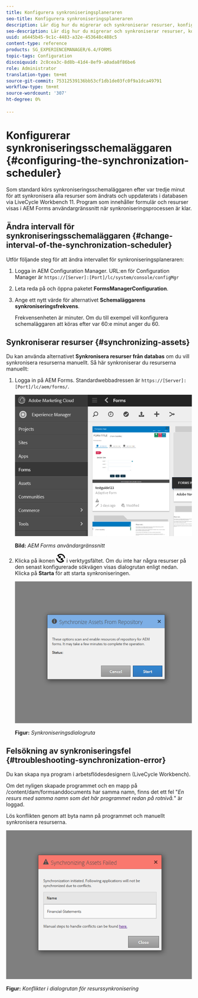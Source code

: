 ```yaml
---
title: Konfigurera synkroniseringsplaneraren
seo-title: Konfigurera synkroniseringsplaneraren
description: Lär dig hur du migrerar och synkroniserar resurser, konfigurerar schemaläggaren för synkronisering och använder mappar för att ordna resurser.
seo-description: Lär dig hur du migrerar och synkroniserar resurser, konfigurerar schemaläggaren för synkronisering och använder mappar för att ordna resurser.
uuid: a6445b45-9c1c-4483-a32e-453648c488c5
content-type: reference
products: SG_EXPERIENCEMANAGER/6.4/FORMS
topic-tags: Configuration
discoiquuid: 2c8cea3c-8d8b-41d4-8ef9-a0ada8f86be6
role: Administrator
translation-type: tm+mt
source-git-commit: 75312539136bb53cf1db1de03fc0f9a1dca49791
workflow-type: tm+mt
source-wordcount: '307'
ht-degree: 0%

---
```



# Konfigurerar synkroniseringsschemaläggaren {#configuring-the-synchronization-scheduler}

Som standard körs synkroniseringsschemaläggaren efter var tredje minut för att synkronisera alla resurser som ändrats och uppdaterats i databasen via LiveCycle Workbench 11. Program som innehåller formulär och resurser visas i AEM Forms användargränssnitt när synkroniseringsprocessen är klar.

## Ändra intervall för synkroniseringsschemaläggaren {#change-interval-of-the-synchronization-scheduler}

Utför följande steg för att ändra intervallet för synkroniseringsplaneraren:

1. Logga in AEM Configuration Manager. URL:en för Configuration Manager är `https://[Server]:[Port]/lc/system/console/configMgr`

1. Leta reda på och öppna paketet **FormsManagerConfiguration**.

1. Ange ett nytt värde för alternativet **Schemaläggarens synkroniseringsfrekvens**.

   Frekvensenheten är minuter. Om du till exempel vill konfigurera schemaläggaren att köras efter var 60:e minut anger du 60.

## Synkroniserar resurser {#synchronizing-assets}

Du kan använda alternativet **Synkronisera resurser från databas** om du vill synkronisera resurserna manuellt. Så här synkroniserar du resurserna manuellt:

1. Logga in på AEM Forms. Standardwebbadressen är `https://[Server]:[Port]/lc/aem/forms/`.

   ![AEM Forms användargränssnitt](assets/aem_forms_ui.png)

   **Bild:** *AEM Forms användargränssnitt*

1. Klicka på ikonen ![aem6forms_sync](assets/aem6forms_sync.png) i verktygsfältet. Om du inte har några resurser på den senast konfigurerade sökvägen visas dialogrutan enligt nedan. Klicka på **Starta** för att starta synkroniseringen.

   ![Synkroniseringsdialogruta](assets/migrate-and-syncronize.png)

   **Figur:** *Synkroniseringsdialogruta*

## Felsökning av synkroniseringsfel {#troubleshooting-synchronization-error}

Du kan skapa nya program i arbetsflödesdesignern (LiveCycle Workbench).

Om det nyligen skapade programmet och en mapp på /content/dam/formsanddocuments har samma namn, finns det ett fel &quot;*En resurs med samma namn som det här programmet redan på rotnivå.*&quot; är loggad.

Lös konflikten genom att byta namn på programmet och manuellt synkronisera resurserna.

![Konflikter i dialogrutan för resurssynkronisering](assets/sync-conflict.png)

**Figur:** *Konflikter i dialogrutan för resurssynkronisering*


